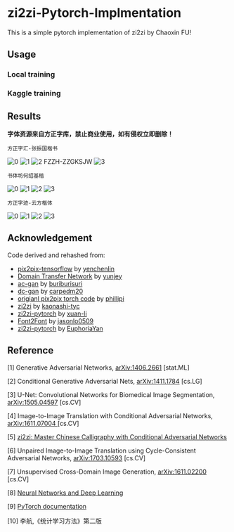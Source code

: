 # zi2zi-Pytorch-Implmentation
This is a simple pytorch implementation of zi2zi by Chaoxin FU!

## Usage
### Local training


### Kaggle training



## Results

**字体资源来自方正字库，禁止商业使用，如有侵权立即删除！**

`方正字汇-张振国楷书`

![0](https://user-images.githubusercontent.com/51994221/155869016-193586b9-cf05-4bb0-a2b3-7f6ee8f5fe2f.png)
![1](https://user-images.githubusercontent.com/51994221/155869014-6ad1b264-4794-401f-91cc-95a7b3553903.png)
![2 FZZH-ZZGKSJW](https://user-images.githubusercontent.com/51994221/155869019-b2c42940-d9ba-4f68-a04a-803b2bc16a1a.png)
![3](https://user-images.githubusercontent.com/51994221/155869022-a2cbb1f1-9ef3-43d4-83dd-1e4f861d7911.png)


`书体坊何绍基楷`

![0](https://user-images.githubusercontent.com/51994221/155868994-5a817958-27a7-4490-bec4-fd5fad14b507.png)
![1](https://user-images.githubusercontent.com/51994221/155868996-dd2fca5d-48c6-4bbe-a40c-cbe0053a0cb2.png)
![2](https://user-images.githubusercontent.com/51994221/155868997-b988fd9d-0be2-45cd-a23c-cac9deb85396.png)
![3](https://user-images.githubusercontent.com/51994221/155868999-78dc9c82-4486-4238-b874-541cd7a8b12f.png)

`方正字迹-云方楷体`

![0](https://user-images.githubusercontent.com/51994221/155868839-8c5b0b4d-17e4-4335-8387-44765a510454.png)
![1](https://user-images.githubusercontent.com/51994221/155868847-3bfab1c7-a481-47db-9e88-bc291bda4ed2.png)
![2](https://user-images.githubusercontent.com/51994221/155868850-abebd3df-4933-4fbb-a009-b4e6bd95ef0a.png)
![3](https://user-images.githubusercontent.com/51994221/155868852-f3287126-52e9-4c43-9630-439d2d1db099.png)




## Acknowledgement

Code derived and rehashed from:

- [pix2pix-tensorflow](https://github.com/yenchenlin/pix2pix-tensorflow) by [yenchenlin](https://github.com/yenchenlin)
- [Domain Transfer Network](https://github.com/yunjey/domain-transfer-network) by [yunjey](https://github.com/yunjey)
- [ac-gan](https://github.com/buriburisuri/ac-gan) by [buriburisuri](https://github.com/buriburisuri)
- [dc-gan](https://github.com/carpedm20/DCGAN-tensorflow) by [carpedm20](https://github.com/carpedm20)
- [origianl pix2pix torch code](https://github.com/phillipi/pix2pix) by [phillipi](https://github.com/phillipi)
- [zi2zi](https://github.com/kaonashi-tyc/zi2zi) by [kaonashi-tyc](https://github.com/kaonashi-tyc)
- [zi2zi-pytorch](https://github.com/xuan-li/zi2zi-pytorch) by [xuan-li](https://github.com/xuan-li)
- [Font2Font](https://github.com/jasonlo0509/Font2Font) by [jasonlo0509](https://github.com/jasonlo0509)
- [zi2zi-pytorch](https://github.com/EuphoriaYan/zi2zi-pytorch) by [EuphoriaYan](https://github.com/EuphoriaYan)

## Reference

[1] Generative Adversarial Networks, [arXiv:1406.2661](https://arxiv.org/abs/1406.2661) [stat.ML]

[2] Conditional Generative Adversarial Nets, [arXiv:1411.1784](https://arxiv.org/abs/1411.1784v1) [cs.LG]

[3] U-Net: Convolutional Networks for Biomedical Image Segmentation, [arXiv:1505.04597](https://arxiv.org/abs/1505.04597) [cs.CV]

[4] Image-to-Image Translation with Conditional Adversarial Networks, [arXiv:1611.07004 ](https://arxiv.org/abs/1611.07004v3)[cs.CV]

[5] [zi2zi: Master Chinese Calligraphy with Conditional Adversarial Networks](https://kaonashi-tyc.github.io/2017/04/06/zi2zi.html)

[6] Unpaired Image-to-Image Translation using Cycle-Consistent Adversarial Networks, [arXiv:1703.10593](https://arxiv.org/abs/1703.10593v7) [cs.CV]

[7] Unsupervised Cross-Domain Image Generation, [arXiv:1611.02200](https://arxiv.org/abs/1611.02200v1) [cs.CV]

[8] [Neural Networks and Deep Learning](https://nndl.github.io/)

[9] [PyTorch documentation](https://pytorch.org/docs/stable/)

[10] 李航,《统计学习方法》第二版

